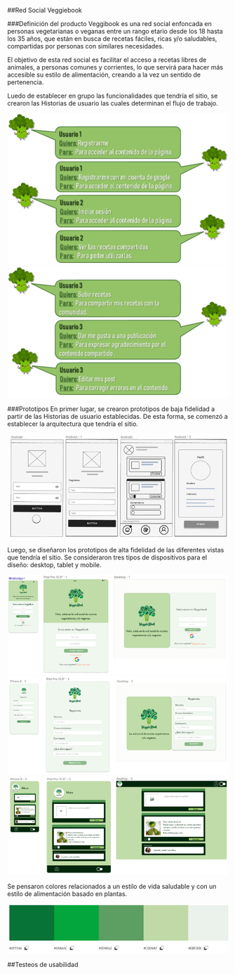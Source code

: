 ##Red Social Veggiebook 

###Definición del producto
Veggibook es una red social enfoncada en personas vegetarianas o veganas entre un rango etario desde los 18 hasta los 35 años, que están en busca de recetas fáciles, ricas y/o saludables, compartidas por personas con similares necesidades.

El objetivo de esta red social es facilitar el acceso a recetas libres de animales, a personas comunes y corrientes, lo que servirá para hacer más accesible su estilo de alimentación, creando a la vez un sentido de pertenencia. 

Luedo de establecer en grupo las funcionalidades que tendría el sitio, se crearon las Historias de usuario las cuales determinan el flujo de trabajo.

![HU1](src/img/HU1.png)
![HU2](src/img/HU2.png)




###Prototipos
En primer lugar, se crearon prototipos de baja fidelidad a partir de las Historias de usuario establecidas. De esta forma, se comenzó a establecer la arquitectura que tendría el sitio.

![Sketch Baja 1](src/img/prototipo-baja.png)

 
 Luego, se diseñaron los prototipos de alta fidelidad de las diferentes vistas que tendría el sitio. Se consideraron tres tipos de dispositivos para el diseño: desktop, tablet y mobile.
 
 
![Prototipo Login](src/img/prototipo-alta-login.png)
![Protipo Registro](src/img/prototipo-alta-registro.png)
![Prototipo Muro](src/img/prototipo-alta-muro.png)



Se pensaron colores relacionados a un estilo de vida saludable y con un estilo de alimentación basado en plantas. 

![Paleta de colores sitio](src/img/paleta-colores.png)



##Testeos de usabilidad


